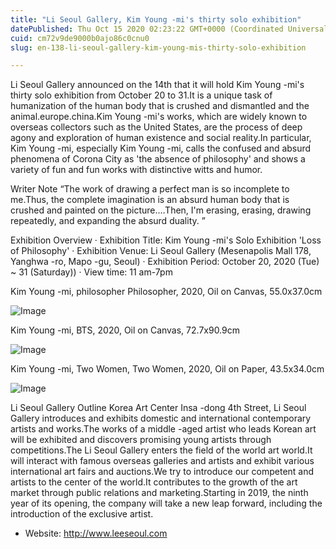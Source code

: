 ```yaml
---
title: "Li Seoul Gallery, Kim Young -mi's thirty solo exhibition"
datePublished: Thu Oct 15 2020 02:23:22 GMT+0000 (Coordinated Universal Time)
cuid: cm72v9de9000b0ajo86c0cnu0
slug: en-138-li-seoul-gallery-kim-young-mis-thirty-solo-exhibition

---
```



Li Seoul Gallery announced on the 14th that it will hold Kim Young -mi's thirty solo exhibition from October 20 to 31.It is a unique task of humanization of the human body that is crushed and dismantled and the animal.europe.china.Kim Young -mi's works, which are widely known to overseas collectors such as the United States, are the process of deep agony and exploration of human existence and social reality.In particular, Kim Young -mi, especially Kim Young -mi, calls the confused and absurd phenomena of Corona City as 'the absence of philosophy' and shows a variety of fun and fun works with distinctive witts and humor.

Writer Note “The work of drawing a perfect man is so incomplete to me.Thus, the complete imagination is an absurd human body that is crushed and painted on the picture.…Then, I'm erasing, erasing, drawing repeatedly, and expanding the absurd duality. ”

Exhibition Overview · Exhibition Title: Kim Young -mi's Solo Exhibition 'Loss of Philosophy' · Exhibition Venue: Li Seoul Gallery (Mesenapolis Mall 178, Yanghwa -ro, Mapo -gu, Seoul) · Exhibition Period: October 20, 2020 (Tue) ~ 31 (Saturday)) · View time: 11 am-7pm

Kim Young -mi, philosopher Philosopher, 2020, Oil on Canvas, 55.0x37.0cm

![Image](https://cdn.hashnode.com/res/hashnode/image/upload/v1739422515551/216dc2be-9349-46e2-8c78-04dcc3ac428e.jpeg)

Kim Young -mi, BTS, 2020, Oil on Canvas, 72.7x90.9cm

![Image](https://cdn.hashnode.com/res/hashnode/image/upload/v1739422518940/63d5ed6b-76a2-4e39-90a5-e1152a1b7bd9.jpeg)

Kim Young -mi, Two Women, Two Women, 2020, Oil on Paper, 43.5x34.0cm

![Image](https://cdn.hashnode.com/res/hashnode/image/upload/v1739422521823/d9859a59-acca-4865-b2c7-bc37131c15c2.jpeg)

Li Seoul Gallery Outline Korea Art Center Insa -dong 4th Street, Li Seoul Gallery introduces and exhibits domestic and international contemporary artists and works.The works of a middle -aged artist who leads Korean art will be exhibited and discovers promising young artists through competitions.The Li Seoul Gallery enters the field of the world art world.It will interact with famous overseas galleries and artists and exhibit various international art fairs and auctions.We try to introduce our competent and artists to the center of the world.It contributes to the growth of the art market through public relations and marketing.Starting in 2019, the ninth year of its opening, the company will take a new leap forward, including the introduction of the exclusive artist.

- Website: http://www.leeseoul.com